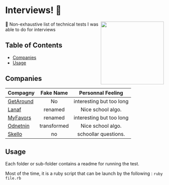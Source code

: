 # Interviews! 🚀

<img align="right" src="./docs/demo.gif?raw=true" height="200">

🚀 Non-exhaustive list of technical tests I was able to do for interviews

## Table of Contents

- [Companies](#companies)
- [Usage](#usage)









</details>

## Companies

| Compagny     | Fake Name   |  Personnal Feeling         |
| :---         |     :---:   |     :---:                  |
| [GetAround](https://github.com/Yoshyn/interviews/tree/master/get_around/backend)    | No          | interesting but too long   |
| [Lanaf](https://github.com/Yoshyn/interviews/tree/master/lanaf)        | renamed     | Nice school algo.          |
| [MyFavors](https://github.com/Yoshyn/interviews/tree/master/my_favors/poc)     | renamed     | interesting but too long   |
| [Odnetnin](https://github.com/Yoshyn/interviews/tree/master/odnetnin)     | transformed | Nice school algo.          |
| [Skello](https://github.com/Yoshyn/interviews/tree/master/skello)     | no | schoollar questions.          |


## Usage

Each folder or sub-folder contains a readme for running the test.

Most of the time, it is a ruby script that can be launch by the following :  `ruby file.rb`
